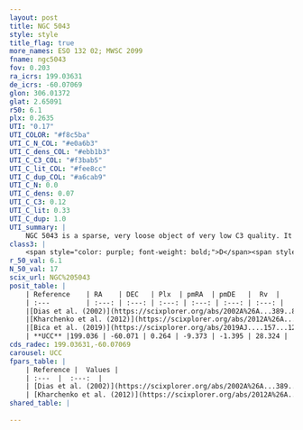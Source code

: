 ```yaml
---
layout: post
title: NGC 5043
style: style
title_flag: true
more_names: ESO 132 02; MWSC 2099
fname: ngc5043
fov: 0.203
ra_icrs: 199.03631
de_icrs: -60.07069
glon: 306.01372
glat: 2.65091
r50: 6.1
plx: 0.2635
UTI: "0.17"
UTI_COLOR: "#f8c5ba"
UTI_C_N_COL: "#e0a6b3"
UTI_C_dens_COL: "#ebb1b3"
UTI_C_C3_COL: "#f3bab5"
UTI_C_lit_COL: "#fee8cc"
UTI_C_dup_COL: "#a6cab9"
UTI_C_N: 0.0
UTI_C_dens: 0.07
UTI_C_C3: 0.12
UTI_C_lit: 0.33
UTI_C_dup: 1.0
UTI_summary: |
    NGC 5043 is a sparse, very loose object of very low C3 quality. It is poorly studied in the literature, with no articles listed in the last 6 years.<br><br><span style="color: #99180f; font-weight: bold;">Warning: </span>contains less than 25 stars with <i>P>0.5</i> estimated.
class3: |
    <span style="color: purple; font-weight: bold;">D</span><span style="color: red; font-weight: bold;">C</span>
r_50_val: 6.1
N_50_val: 17
scix_url: NGC%205043
posit_table: |
    | Reference    | RA    | DEC   | Plx  | pmRA  | pmDE   |  Rv  |
    | :---         | :---: | :---: | :---: | :---: | :---: | :---: |
    |[Dias et al. (2002)](https://scixplorer.org/abs/2002A%26A...389..871D) | 199.037 | -60.073 | -- | -7.72 | -1.52 | -- |
    |[Kharchenko et al. (2012)](https://scixplorer.org/abs/2012A%26A...543A.156K) | 199.02 | -60.065 | -- | -11.03 | -1.07 | -- |
    |[Bica et al. (2019)](https://scixplorer.org/abs/2019AJ....157...12B) | 199.034 | -60.084 | -- | -- | -- | -- |
    | **UCC** |199.036 | -60.071 | 0.264 | -9.373 | -1.395 | 28.324 | 
cds_radec: 199.03631,-60.07069
carousel: UCC
fpars_table: |
    | Reference |  Values |
    | :---  |  :---:  |
    | [Dias et al. (2002)](https://scixplorer.org/abs/2002A%26A...389..871D) | `E(B-V)=0.15, Dist=970.0, Age=8.79` |
    | [Kharchenko et al. (2012)](https://scixplorer.org/abs/2012A%26A...543A.156K) | `e_bv=0.083, distance=860, log_age=8.6` |
shared_table: |
    
---
```

